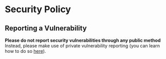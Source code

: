 # Security Policy

## Reporting a Vulnerability

**Please do not report security vulnerabilities through any public method** Instead, please make use of private vulnerability reporting (you can learn how to do so [here](https://docs.github.com/en/code-security/security-advisories/guidance-on-reporting-and-writing/privately-reporting-a-security-vulnerability#privately-reporting-a-security-vulnerability)).
